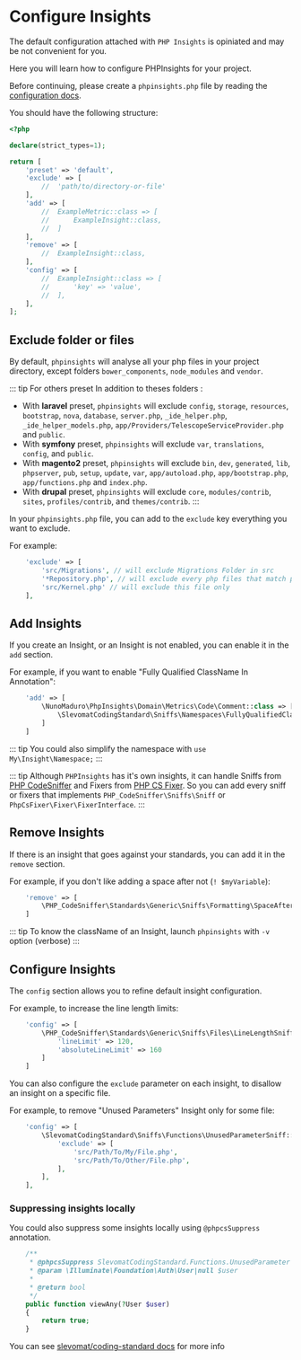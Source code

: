 # Configure Insights

The default configuration attached with `PHP Insights` is opiniated and may be not convenient for you.

Here you will learn how to configure PHPInsights for your project. 

Before continuing, please create a `phpinsights.php` file by reading the [configuration docs](/configuration.md).

You should have the following structure:

```php
<?php

declare(strict_types=1);

return [
    'preset' => 'default',
    'exclude' => [
        //  'path/to/directory-or-file'
    ],
    'add' => [
        //  ExampleMetric::class => [
        //      ExampleInsight::class,
        //  ]
    ],
    'remove' => [
        //  ExampleInsight::class,
    ],
    'config' => [
        //  ExampleInsight::class => [
        //      'key' => 'value',
        //  ],
    ],
];
```

## Exclude folder or files

By default, `phpinsights` will analyse all your php files in your project directory, except folders `bower_components`, `node_modules` and `vendor`.

::: tip For others preset
In addition to theses folders :
- With **laravel** preset, `phpinsights` will exclude `config`, `storage`, `resources`, `bootstrap`, `nova`, `database`, `server.php`, `_ide_helper.php`, `_ide_helper_models.php`, `app/Providers/TelescopeServiceProvider.php` and `public`.
- With **symfony** preset, `phpinsights` will exclude `var`, `translations`, `config`, and `public`.
- With **magento2** preset, `phpinsights` will exclude `bin`, `dev`, `generated`, `lib`, `phpserver`, `pub`, `setup`, `update`, `var`, `app/autoload.php`, `app/bootstrap.php`, `app/functions.php` and `index.php`.
- With **drupal** preset, `phpinsights` will exclude `core`, `modules/contrib`, `sites`, `profiles/contrib`, and `themes/contrib`.
:::

In your `phpinsights.php` file, you can add to the `exclude` key everything you want to exclude.

For example:

```php
    'exclude' => [
        'src/Migrations', // will exclude Migrations Folder in src
        '*Repository.php', // will exclude every php files that match pattern
        'src/Kernel.php' // will exclude this file only
    ],
```

## Add Insights

If you create an Insight, or an Insight is not enabled, you can enable it in the `add` section.

For example, if you want to enable "Fully Qualified ClassName In Annotation":

```php
    'add' => [
        \NunoMaduro\PhpInsights\Domain\Metrics\Code\Comment::class => [
            \SlevomatCodingStandard\Sniffs\Namespaces\FullyQualifiedClassNameInAnnotationSniff::class
        ]
    ]
```
::: tip
You could also simplify the namespace with `use My\Insight\Namespace;`
:::

::: tip
Although `PHPInsights` has it's own insights, it can handle Sniffs from [PHP CodeSniffer](https://github.com/squizlabs/PHP_CodeSniffer) and Fixers from [PHP CS Fixer](https://github.com/FriendsOfPHP/PHP-CS-Fixer/).
So you can add every sniff or fixers that implements `PHP_CodeSniffer\Sniffs\Sniff` or `PhpCsFixer\Fixer\FixerInterface`.
:::

## Remove Insights

If there is an insight that goes against your standards, you can add it in the `remove` section.

For example, if you don't like adding a space after not (`! $myVariable`):
```php
    'remove' => [
        \PHP_CodeSniffer\Standards\Generic\Sniffs\Formatting\SpaceAfterNotSniff::class,
    ]
```

::: tip
To know the className of an Insight, launch `phpinsights` with `-v` option (verbose)
:::

## Configure Insights

The `config` section allows you to refine default insight configuration.

For example, to increase the line length limits:
```php
    'config' => [
        \PHP_CodeSniffer\Standards\Generic\Sniffs\Files\LineLengthSniff::class => [
            'lineLimit' => 120,
            'absoluteLineLimit' => 160
        ]
    ]
```

You can also configure the `exclude` parameter on each insight, to disallow an
insight on a specific file.

For example, to remove "Unused Parameters" Insight only for some file:
```php
    'config' => [
        \SlevomatCodingStandard\Sniffs\Functions\UnusedParameterSniff::class => [
            'exclude' => [
                'src/Path/To/My/File.php',
                'src/Path/To/Other/File.php',
            ],
        ],
    ],
```

### Suppressing insights locally

You could also suppress some insights locally using `@phpcsSuppress` annotation.  

```php
    /**
     * @phpcsSuppress SlevomatCodingStandard.Functions.UnusedParameter
     * @param \Illuminate\Foundation\Auth\User|null $user
     *
     * @return bool
     */
    public function viewAny(?User $user)
    {
        return true;
    }
```

You can see [slevomat/coding-standard docs](https://github.com/slevomat/coding-standard#suppressing-sniffs-locally) for more info

